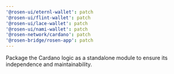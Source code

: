 ```yaml
---
'@rosen-ui/eternl-wallet': patch
'@rosen-ui/flint-wallet': patch
'@rosen-ui/lace-wallet': patch
'@rosen-ui/nami-wallet': patch
'@rosen-network/cardano': patch
'@rosen-bridge/rosen-app': patch
---
```


Package the Cardano logic as a standalone module to ensure its independence and maintainability.

